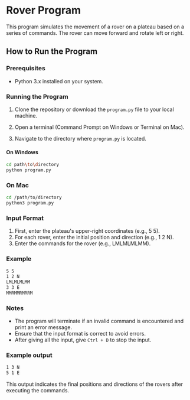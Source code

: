 # Rover Program

This program simulates the movement of a rover on a plateau based on a series of commands. The rover can move forward and rotate left or right.

## How to Run the Program

### Prerequisites

- Python 3.x installed on your system.

### Running the Program

1. Clone the repository or download the `program.py` file to your local machine.

2. Open a terminal (Command Prompt on Windows or Terminal on Mac).

3. Navigate to the directory where `program.py` is located.

#### On Windows

```sh
cd path\to\directory
python program.py
```

### On Mac

```sh
cd /path/to/directory
python3 program.py
```

### Input Format

1. First, enter the plateau's upper-right coordinates (e.g., 5 5).
2. For each rover, enter the initial position and direction (e.g., 1 2 N).
3. Enter the commands for the rover (e.g., LMLMLMLMM).

### Example

```sh
5 5
1 2 N
LMLMLMLMM
3 3 E
MMRMMRMRRM
```

### Notes

- The program will terminate if an invalid command is encountered and print an error message.
- Ensure that the input format is correct to avoid errors.
- After giving all the input, give `Ctrl + D` to stop the input.

### Example output

```sh
1 3 N
5 1 E
```

This output indicates the final positions and directions of the rovers after executing the commands.
